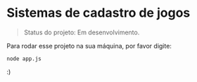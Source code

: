 <h1> Sistemas de cadastro de jogos </h1>

> Status do projeto: Em desenvolvimento.

Para rodar esse projeto na sua máquina, por favor digite:

```
node app.js
```

:)